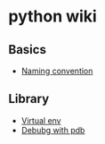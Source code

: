 # python wiki

## Basics
- [Naming convention](python_naming_convention)

## Library
 
- [Virtual env](virtual_env)
- [Debubg with pdb](python_pdb_debugger.md)

